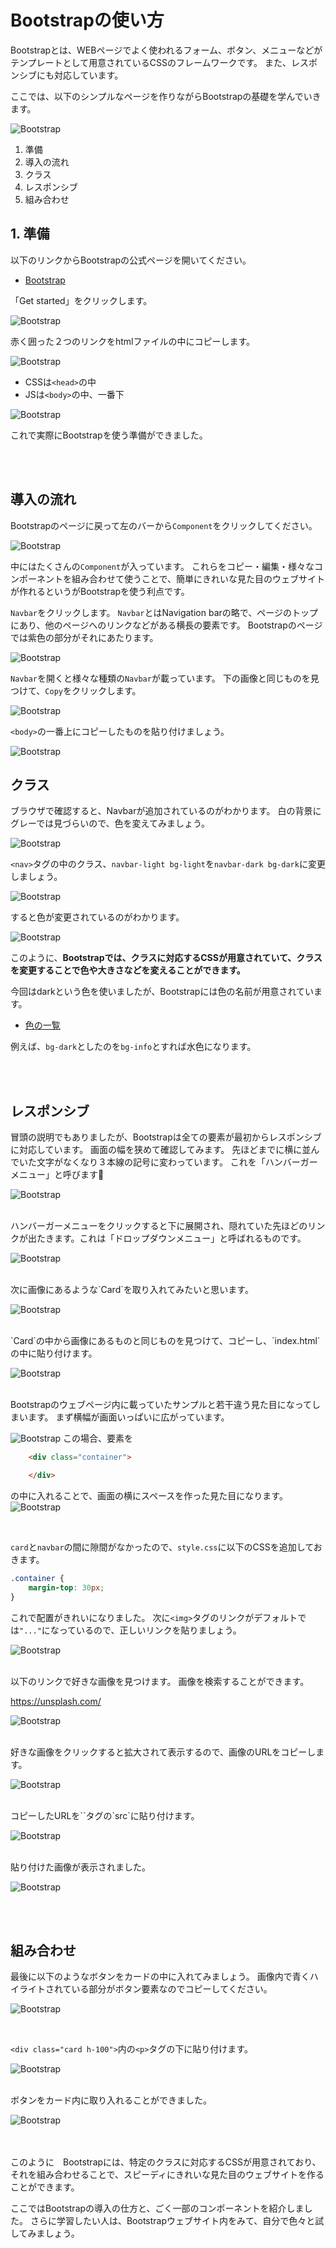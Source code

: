 # Bootstrapの使い方

Bootstrapとは、WEBページでよく使われるフォーム、ボタン、メニューなどがテンプレートとして用意されているCSSのフレームワークです。
また、レスポンシブにも対応しています。

ここでは、以下のシンプルなページを作りながらBootstrapの基礎を学んでいきます。

![Bootstrap](img/bs23.png)


1. 準備
2. 導入の流れ
3. クラス
4. レスポンシブ
5. 組み合わせ

## 1. 準備

以下のリンクからBootstrapの公式ページを開いてください。
- [Bootstrap](https://getbootstrap.com/)

「Get started」をクリックします。

![Bootstrap](img/bs1.png)

赤く囲った２つのリンクをhtmlファイルの中にコピーします。


![Bootstrap](img/bs2.png)

* CSSは`<head>`の中
* JSは`<body>`の中、一番下

![Bootstrap](img/bs3.png)

これで実際にBootstrapを使う準備ができました。

<br>
<br>

## 導入の流れ

Bootstrapのページに戻って左のバーから`Component`をクリックしてください。

![Bootstrap](img/bs4.png)

中にはたくさんの`Component`が入っています。
これらをコピー・編集・様々なコンポーネントを組み合わせて使うことで、簡単にきれいな見た目のウェブサイトが作れるというがBootstrapを使う利点です。

`Navbar`をクリックします。
`Navbar`とはNavigation barの略で、ページのトップにあり、他のページへのリンクなどがある横長の要素です。
Bootstrapのページでは紫色の部分がそれにあたります。

![Bootstrap](img/bs5.png)

`Navbar`を開くと様々な種類の`Navbar`が載っています。
下の画像と同じものを見つけて、`Copy`をクリックします。

![Bootstrap](img/bs6.png)

`<body>`の一番上にコピーしたものを貼り付けましょう。


![Bootstrap](img/bs7.png)


## クラス

ブラウザで確認すると、Navbarが追加されているのがわかります。
白の背景にグレーでは見づらいので、色を変えてみましょう。

![Bootstrap](img/bs8.png)

`<nav>`タグの中のクラス、`navbar-light bg-light`を`navbar-dark bg-dark`に変更しましょう。


![Bootstrap](img/bs9.png)

すると色が変更されているのがわかります。

![Bootstrap](img/bs10.png)

このように、**Bootstrapでは、クラスに対応するCSSが用意されていて、クラスを変更することで色や大きさなどを変えることができます。**

今回はdarkという色を使いましたが、Bootstrapには色の名前が用意されています。
- [色の一覧](https://getbootstrap.com/docs/4.4/utilities/colors/)

例えば、`bg-dark`としたのを`bg-info`とすれば水色になります。

<br>
<br>

## レスポンシブ

冒頭の説明でもありましたが、Bootstrapは全ての要素が最初からレスポンシブに対応しています。
画面の幅を狭めて確認してみます。
先ほどまでに横に並んでいた文字がなくなり３本線の記号に変わっています。
これを「ハンバーガーメニュー」と呼びます🍔

![Bootstrap](img/bs11.png)

<br>
ハンバーガーメニューをクリックすると下に展開され、隠れていた先ほどのリンクが出たきます。これは「ドロップダウンメニュー」と呼ばれるものです。

![Bootstrap](img/bs12.png)

<br>
次に画像にあるような`Card`を取り入れてみたいと思います。

![Bootstrap](img/bs13.png)

<br>
`Card`の中から画像にあるものと同じものを見つけて、コピーし、`index.html`の中に貼り付けます。

![Bootstrap](img/bs14.png)

<br>
Bootstrapのウェブページ内に載っていたサンプルと若干違う見た目になってしまいます。
まず横幅が画面いっぱいに広がっています。

![Bootstrap](img/bs15-1.png)
この場合、要素を
```html
    <div class="container">

    </div>
```
の中に入れることで、画面の横にスペースを作った見た目になります。
![Bootstrap](img/bs15-2.png)

<br>

`card`と`navbar`の間に隙間がなかったので、`style.css`に以下のCSSを追加しておきます。

```css
.container {
    margin-top: 30px;
}
```

これで配置がきれいになりました。
次に`<img>`タグのリンクがデフォルトでは`"..."`になっているので、正しいリンクを貼りましょう。

![Bootstrap](img/bs16.png)

<br>
以下のリンクで好きな画像を見つけます。
画像を検索することができます。

https://unsplash.com/


![Bootstrap](img/bs17.png)

<br>
好きな画像をクリックすると拡大されて表示するので、画像のURLをコピーします。

![Bootstrap](img/bs18.png)

<br>
コピーしたURLを`<img>`タグの`src`に貼り付けます。

![Bootstrap](img/bs19.png)

<br>
貼り付けた画像が表示されました。

![Bootstrap](img/bs20.png)

<br>
<br>

## 組み合わせ

最後に以下のようなボタンをカードの中に入れてみましょう。
画像内で青くハイライトされている部分がボタン要素なのでコピーしてください。

![Bootstrap](img/bs21.png)

<br>

`<div class="card h-100">`内の`<p>`タグの下に貼り付けます。

![Bootstrap](img/bs22.png)

<br>
ボタンをカード内に取り入れることができました。

![Bootstrap](img/bs23.png)

<br><br>
このように　Bootstrapには、特定のクラスに対応するCSSが用意されており、それを組み合わせることで、スピーディにきれいな見た目のウェブサイトを作ることができます。


ここではBootstrapの導入の仕方と、ごく一部のコンポーネントを紹介しました。
さらに学習したい人は、Bootstrapウェブサイト内をみて、自分で色々と試してみましょう。